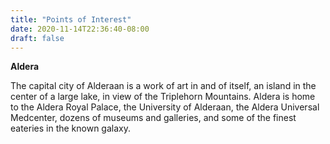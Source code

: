 ```yaml
---
title: "Points of Interest"
date: 2020-11-14T22:36:40-08:00
draft: false
---
```


**Aldera**

The capital city of Alderaan is a work of art in and of itself, an island in the center of a large lake, in view of the Triplehorn Mountains. Aldera is home to the Aldera Royal Palace, the University of Alderaan, the Aldera Universal Medcenter, dozens of museums and galleries, and some of the finest eateries in the known galaxy.